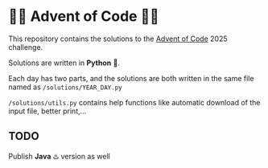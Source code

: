 # 🎄🎄 Advent of Code 🎄🎄
This repository contains the solutions to the [Advent of Code](https://adventofcode.com/) 2025 challenge.

Solutions are written in **Python** 🐍. 

Each day has two parts, and the solutions are both written in the same file named as `/solutions/YEAR_DAY.py`

`/solutions/utils.py` contains help functions like automatic download of the input file, better print,...

## TODO
Publish **Java** ♨️ version as well